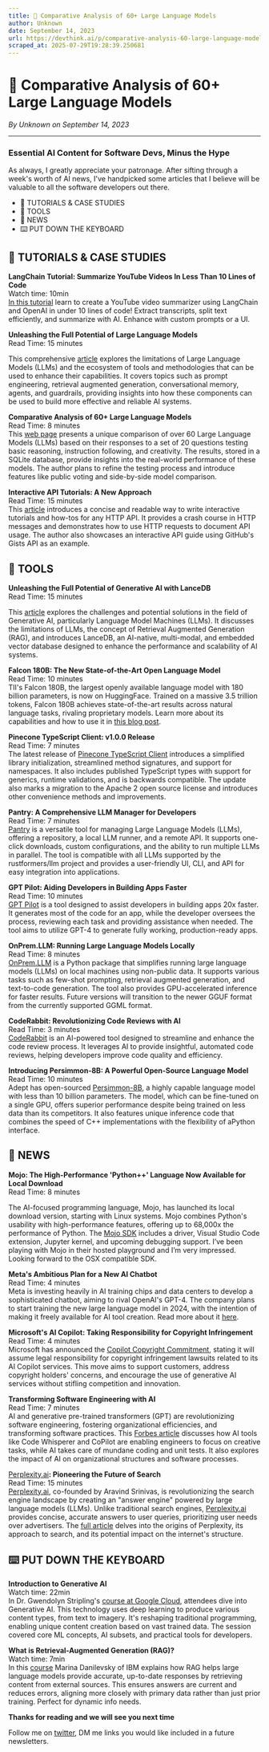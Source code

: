```yaml
---
title: 🔬 Comparative Analysis of 60+ Large Language Models
author: Unknown
date: September 14, 2023
url: https://devthink.ai/p/comparative-analysis-60-large-language-models
scraped_at: 2025-07-29T19:28:39.250681
---
```


# 🔬 Comparative Analysis of 60+ Large Language Models

*By Unknown on September 14, 2023*

---

### **Essential AI Content for Software Devs,** **Minus the Hype**

As always, I greatly appreciate your patronage. After sifting through a week's worth of AI news, I've handpicked some articles that I believe will be valuable to all the software developers out there.

- 📖 TUTORIALS & CASE STUDIES
- 🧰 TOOLS
- 📰 NEWS
- ⌨️ PUT DOWN THE KEYBOARD

## 📖 **TUTORIALS & CASE STUDIES**

**LangChain Tutorial: Summarize YouTube Videos In Less Than 10 Lines of Code**  
Watch time: 10min  
[In this tutorial]("https://www.youtube.com/watch?v=HJXWpqpcHik&utm_source=devthink.ai&utm_medium=referral&utm_campaign=comparative-analysis-of-60-large-language-models") learn to create a YouTube video summarizer using LangChain and OpenAI in under 10 lines of code! Extract transcripts, split text efficiently, and summarize with AI. Enhance with custom prompts or a UI.

**Unleashing the Full Potential of Large Language Models**  
Read Time: 15 minutes



This comprehensive [article]("https://www.pinecone.io/learn/llm-ecosystem/") explores the limitations of Large Language Models (LLMs) and the ecosystem of tools and methodologies that can be used to enhance their capabilities. It covers topics such as prompt engineering, retrieval augmented generation, conversational memory, agents, and guardrails, providing insights into how these components can be used to build more effective and reliable AI systems.

**Comparative Analysis of 60+ Large Language Models**  
Read Time: 8 minutes  
This [web page]("https://benchmarks.llmonitor.com/") presents a unique comparison of over 60 Large Language Models (LLMs) based on their responses to a set of 20 questions testing basic reasoning, instruction following, and creativity. The results, stored in a SQLite database, provide insights into the real-world performance of these models. The author plans to refine the testing process and introduce features like public voting and side-by-side model comparison.

**Interactive API Tutorials: A New Approach**  
Read Time: 15 minutes  
This [article]("https://antonz.org/interactive-api-tutorials/") introduces a concise and readable way to write interactive tutorials and how-tos for any HTTP API. It provides a crash course in HTTP messages and demonstrates how to use HTTP requests to document API usage. The author also showcases an interactive API guide using GitHub's Gists API as an example.

##

## 🧰 **TOOLS**

**Unleashing the Full Potential of Generative AI with LanceDB**  
Read Time: 15 minutes



This [article]("https://blog.lancedb.com/llms-rag-the-missing-storage-layer-for-ai-28ded35fa984") explores the challenges and potential solutions in the field of Generative AI, particularly Language Model Machines (LLMs). It discusses the limitations of LLMs, the concept of Retrieval Augmented Generation (RAG), and introduces LanceDB, an AI-native, multi-modal, and embedded vector database designed to enhance the performance and scalability of AI systems.

**Falcon 180B: The New State-of-the-Art Open Language Model**  
Read Time: 10 minutes  
TII's Falcon 180B, the largest openly available language model with 180 billion parameters, is now on HuggingFace. Trained on a massive 3.5 trillion tokens, Falcon 180B achieves state-of-the-art results across natural language tasks, rivaling proprietary models. Learn more about its capabilities and how to use it in [this blog post]("https://huggingface.co/blog/falcon-180b").

**Pinecone TypeScript Client: v1.0.0 Release**  
Read Time: 7 minutes  
The latest release of [Pinecone TypeScript Client]("https://github.com/pinecone-io/pinecone-ts-client/releases/tag/v1.0.0") introduces a simplified library initialization, streamlined method signatures, and support for namespaces. It also includes published TypeScript types with support for generics, runtime validations, and is backwards compatible. The update also marks a migration to the Apache 2 open source license and introduces other convenience methods and improvements.

**Pantry: A Comprehensive LLM Manager for Developers**  
Read Time: 7 minutes  
[Pantry]("https://github.com/JuliaMerz/pantry") is a versatile tool for managing Large Language Models (LLMs), offering a repository, a local LLM runner, and a remote API. It supports one-click downloads, custom configurations, and the ability to run multiple LLMs in parallel. The tool is compatible with all LLMs supported by the rustformers/llm project and provides a user-friendly UI, CLI, and API for easy integration into applications.

**GPT Pilot: Aiding Developers in Building Apps Faster**  
Read Time: 10 minutes  
[GPT Pilot]("https://github.com/Pythagora-io/gpt-pilot") is a tool designed to assist developers in building apps 20x faster. It generates most of the code for an app, while the developer oversees the process, reviewing each task and providing assistance when needed. The tool aims to utilize GPT-4 to generate fully working, production-ready apps.

**OnPrem.LLM: Running Large Language Models Locally**  
Read Time: 8 minutes  
[OnPrem.LLM]("https://github.com/amaiya/onprem") is a Python package that simplifies running large language models (LLMs) on local machines using non-public data. It supports various tasks such as few-shot prompting, retrieval augmented generation, and text-to-code generation. The tool also provides GPU-accelerated inference for faster results. Future versions will transition to the newer GGUF format from the currently supported GGML format.

**CodeRabbit: Revolutionizing Code Reviews with AI**  
Read Time: 3 minutes  
[CodeRabbit]("https://coderabbit.ai/docs") is an AI-powered tool designed to streamline and enhance the code review process. It leverages AI to provide insightful, automated code reviews, helping developers improve code quality and efficiency.

**Introducing Persimmon-8B: A Powerful Open-Source Language Model**  
Read Time: 10 minutes  
Adept has open-sourced [Persimmon-8B]("https://www.adept.ai/blog/persimmon-8b"), a highly capable language model with less than 10 billion parameters. The model, which can be fine-tuned on a single GPU, offers superior performance despite being trained on less data than its competitors. It also features unique inference code that combines the speed of C++ implementations with the flexibility of aPython interface.

## 📰 **NEWS**

**Mojo: The High-Performance 'Python++' Language Now Available for Local Download**  
Read Time: 8 minutes



The AI-focused programming language, Mojo, has launched its local download version, starting with Linux systems. Mojo combines Python's usability with high-performance features, offering up to 68,000x the performance of Python. The [Mojo SDK]("https://www.modular.com/blog/mojo-its-finally-here") includes a driver, Visual Studio Code extension, Jupyter kernel, and upcoming debugging support. I’ve been playing with Mojo in their hosted playground and I’m very impressed. Looking forward to the OSX compatible SDK.

**Meta's Ambitious Plan for a New AI Chatbot**  
Read Time: 4 minutes  
Meta is investing heavily in AI training chips and data centers to develop a sophisticated chatbot, aiming to rival OpenAI's GPT-4. The company plans to start training the new large language model in 2024, with the intention of making it freely available for AI tool creation. Read more about it [here]("https://www.theverge.com/2023/9/10/23867323/meta-new-ai-model-gpt-4-openai-chatbot-google-apple").

**Microsoft's AI Copilot: Taking Responsibility for Copyright Infringement**  
Read Time: 4 minutes  
Microsoft has announced the [Copilot Copyright Commitment]("https://www.theverge.com/2023/9/7/23863349/microsoft-ai-assume-responsibility-copyright-lawsuit"), stating it will assume legal responsibility for copyright infringement lawsuits related to its AI Copilot services. This move aims to support customers, address copyright holders' concerns, and encourage the use of generative AI services without stifling competition and innovation.

**Transforming Software Engineering with AI**  
Read Time: 7 minutes  
AI and generative pre-trained transformers (GPT) are revolutionizing software engineering, fostering organizational efficiencies, and transforming software practices. This [Forbes article]("https://www.forbes.com/sites/forbestechcouncil/2023/09/08/three-ways-ai-can-transform-software-engineering/") discusses how AI tools like Code Whisperer and CoPilot are enabling engineers to focus on creative tasks, while AI takes care of mundane coding and unit tests. It also explores the impact of AI on organizational structures and software processes.

[Perplexity.ai]("http://Perplexity.ai")**: Pioneering the Future of Search**  
Read Time: 15 minutes  
[Perplexity.ai]("http://Perplexity.ai"), co-founded by Aravind Srinivas, is revolutionizing the search engine landscape by creating an "answer engine" powered by large language models (LLMs). Unlike traditional search engines, [Perplexity.ai](http://Perplexity.ai"http://Perplexity.ai") provides concise, accurate answers to user queries, prioritizing user needs over advertisers. The [full article](https://www.forbes.com/sites/joannechen/2023/09/06/how-perplexityai-is-pioneering-the-future-of-search/"https://www.forbes.com/sites/joannechen/2023/09/06/how-perplexityai-is-pioneering-the-future-of-search/") delves into the origins of Perplexity, its approach to search, and its potential impact on the internet's structure.

## ⌨️ **PUT DOWN THE KEYBOARD**

**Introduction to Generative AI**  
Watch time: 22min  
In Dr. Gwendolyn Stripling's [course at Google Cloud]("https://youtu.be/G2fqAlgmoPo?si=Vohcqj4V9hCvedJS&t=1&utm_source=devthink.ai&utm_medium=referral&utm_campaign=comparative-analysis-of-60-large-language-models"), attendees dive into Generative AI. This technology uses deep learning to produce various content types, from text to imagery. It's reshaping traditional programming, enabling unique content creation based on vast trained data. The session covered core ML concepts, AI subsets, and practical tools for developers.

**What is Retrieval-Augmented Generation (RAG)?**  
Watch time: 7min  
In this [course]("https://youtu.be/T-D1OfcDW1M?si=jaHhh_PcuAZV41ia&utm_source=devthink.ai&utm_medium=referral&utm_campaign=comparative-analysis-of-60-large-language-models") Marina Danilevsky of IBM explains how RAG helps large language models provide accurate, up-to-date responses by retrieving content from external sources. This ensures answers are current and reduces errors, aligning more closely with primary data rather than just prior training. Perfect for dynamic info needs.

**Thanks for reading and we will see you next time**

Follow me on [twitter]("https://twitter.com/devthinkai"), DM me links you would like included in a future newsletters.
